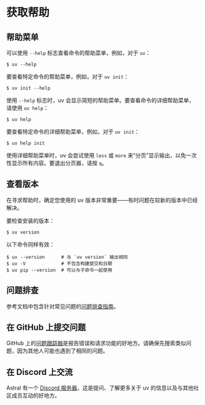 # 获取帮助

## 帮助菜单

可以使用 `--help` 标志查看命令的帮助菜单，例如，对于 `uv`：

```console
$ uv --help
```

要查看特定命令的帮助菜单，例如，对于 `uv init`：

```console
$ uv init --help
```

使用 `--help` 标志时，uv 会显示简短的帮助菜单。要查看命令的详细帮助菜单，请使用 `uv help`：

```console
$ uv help
```

要查看特定命令的详细帮助菜单，例如，对于 `uv init`：

```console
$ uv help init
```

使用详细帮助菜单时，uv 会尝试使用 `less` 或 `more` 来“分页”显示输出，以免一次性显示所有内容。要退出分页器，请按 `q`。

## 查看版本

在寻求帮助时，确定您使用的 uv 版本非常重要——有时问题在较新的版本中已经解决。

要检查安装的版本：

```console
$ uv version
```

以下命令同样有效：

```console
$ uv --version      # 与 `uv version` 输出相同
$ uv -V             # 不包含构建提交和日期
$ uv pip --version  # 可以与子命令一起使用
```

## 问题排查

参考文档中包含针对常见问题的[问题排查指南](../reference/troubleshooting/index.md)。

## 在 GitHub 上提交问题

GitHub 上的[问题跟踪器](https://github.com/astral-sh/uv/issues)是报告错误和请求功能的好地方。请确保先搜索类似问题，因为其他人可能也遇到了相同的问题。

## 在 Discord 上交流

Astral 有一个 [Discord 服务器](https://discord.com/invite/astral-sh)，这是提问、了解更多关于 uv 的信息以及与其他社区成员互动的好地方。

